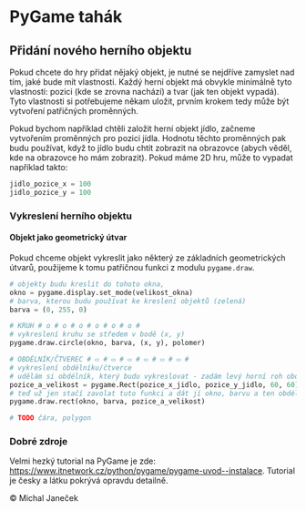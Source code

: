 # PyGame tahák


## Přidání nového herního objektu

Pokud chcete do hry přidat nějaký objekt, je nutné se nejdříve zamyslet nad tím, jaké bude mít vlastnosti.
Každý herní objekt má obvykle minimálně tyto vlastnosti: pozici (kde se zrovna nachází) a tvar (jak ten objekt vypadá).
Tyto vlastnosti si potřebujeme někam uložit, prvním krokem tedy může být vytvoření patřičných proměnných.

Pokud bychom například chtěli založit herní objekt jídlo, začneme vytvořením proměnných pro pozici jídla. Hodnotu těchto proměnných pak budu používat, když to jídlo budu chtít zobrazit na obrazovce (abych věděl, kde na obrazovce ho mám zobrazit).
Pokud máme 2D hru, může to vypadat například takto:
```python
jidlo_pozice_x = 100
jidlo_pozice_y = 100
```

### Vykreslení herního objektu

#### Objekt jako geometrický útvar

Pokud chceme objekt vykreslit jako některý ze základních geometrických útvarů, použijeme k tomu patřičnou funkci z modulu ``pygame.draw``.
```python
# objekty budu kreslit do tohoto okna, 
okno = pygame.display.set_mode(velikost_okna)
# barva, kterou budu používat ke kreslení objektů (zelená)
barva = (0, 255, 0)

# KRUH # o # o # o # o # o # o #
# vykreslení kruhu se středem v bodě (x, y)
pygame.draw.circle(okno, barva, (x, y), polomer)

# OBDÉLNÍK/ČTVEREC # ▭ # ▭ # ▭ # ▭ # ▭ # ▭ #
# vykreslení obdélníku/čtverce
# udělám si obdélník, který budu vykreslovat - zadám levý horní roh obdélníku a jak je vysoký a široký
pozice_a_velikost = pygame.Rect(pozice_x_jidlo, pozice_y_jidlo, 60, 60)
# teď už jen stačí zavolat tuto funkci a dát jí okno, barvu a ten obdélník, co jsme si zadefinovali
pygame.draw.rect(okno, barva, pozice_a_velikost)

# TODO čára, polygon

```


### Dobré zdroje

Velmi hezký tutorial na PyGame je zde: https://www.itnetwork.cz/python/pygame/pygame-uvod--instalace.
Tutorial je česky a látku pokrývá opravdu detailně.


© Michal Janeček